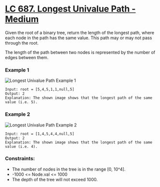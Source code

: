 # [LC 687. Longest Univalue Path - Medium](https://leetcode.com/problems/longest-univalue-path/description/)

Given the root of a binary tree, return the length of the longest path, where each node in the path has the same value. This path may or may not pass through the root.

The length of the path between two nodes is represented by the number of edges between them.

### Example 1

![Longest Univalue Path Example 1](https://assets.leetcode.com/uploads/2020/10/13/ex1.jpg)  


```
Input: root = [5,4,5,1,1,null,5]
Output: 2
Explanation: The shown image shows that the longest path of the same value (i.e. 5).
```

### Example 2

![Longest Univalue Path Example 2](https://assets.leetcode.com/uploads/2020/10/13/ex2.jpg)

```
Input: root = [1,4,5,4,4,null,5]
Output: 2
Explanation: The shown image shows that the longest path of the same value (i.e. 4).
```


### Constraints:

- The number of nodes in the tree is in the range [0, 10^4].
- -1000 <= Node.val <= 1000
- The depth of the tree will not exceed 1000.